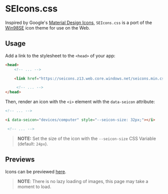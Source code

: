# SEIcons.css

Inspired by Google's [Material Design Icons](https://github.com/google/material-design-icons), `SEIcons.css` is a port of the [Win98SE](https://github.com/nestoris/Win98SE) icon theme for use on the Web.

## Usage

Add a link to the stylesheet to the `<head>` of your app:

```html
<head>
    <!-- ... -->

    <link href="https://seicons.z13.web.core.windows.net/seicons.min.css" rel="stylesheet" />

     <!-- ... -->
</head>
```

Then, render an icon with the `<i>` element with the `data-seicon` attribute:

```html
<!-- ... -->

<i data-seicon="devices/computer" style="--seicon-size: 32px;"></i>

 <!-- ... -->
```

> **NOTE:** Set the size of the icon with the `--seicon-size` CSS Variable (default: `24px`).

## Previews

Icons can be previewed [here](https://seicons.z13.web.core.windows.net).

> **NOTE**: There is no lazy loading of images, this page may take a moment to load.